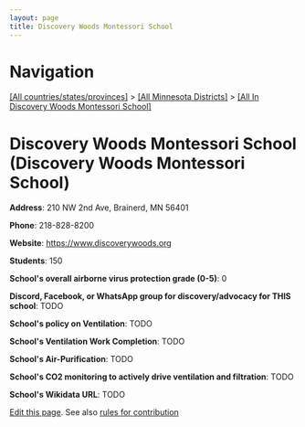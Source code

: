 ```yaml
---
layout: page
title: Discovery Woods Montessori School
---
```

# Navigation

[[All countries/states/provinces]](../../..) > [[All Minnesota Districts]](../..) > [[All In Discovery Woods Montessori School]](..)

# Discovery Woods Montessori School (Discovery Woods Montessori School)

**Address**: 210 NW 2nd Ave, Brainerd, MN 56401

**Phone**: 218-828-8200

**Website**: <https://www.discoverywoods.org>

**Students**: 150

**School's overall airborne virus protection grade (0-5)**: 0

**Discord, Facebook, or WhatsApp group for discovery/advocacy for THIS school**: TODO

**School's policy on Ventilation**: TODO

**School's Ventilation Work Completion**: TODO

**School's Air-Purification**: TODO

**School's CO2 monitoring to actively drive ventilation and filtration**: TODO

**School's Wikidata URL**: TODO


[Edit this page](https://github.com/ventilate-schools/MN/edit/main/./Discovery_Woods_Montessori_School/Discovery_Woods_Montessori_School.md). See also [rules for contribution](../../../contribution-rules/)